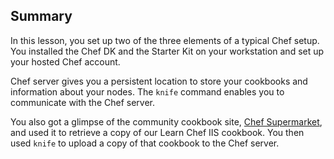## Summary

In this lesson, you set up two of the three elements of a typical Chef setup. You installed the Chef DK and the Starter Kit on your workstation and set up your hosted Chef account.

Chef server gives you a persistent location to store your cookbooks and information about your nodes. The `knife` command enables you to communicate with the Chef server.

You also got a glimpse of the community cookbook site, [Chef Supermarket](https://supermarket.chef.io/), and used it to retrieve a copy of our Learn Chef IIS cookbook. You then used `knife` to upload a copy of that cookbook to the Chef server.
